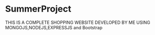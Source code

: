 # SummerProject
 THIS IS A COMPLETE SHOPPING WEBSITE DEVELOPED BY ME USING MONGOJS,NODEJS,EXPRESSJS and Bootstrap
